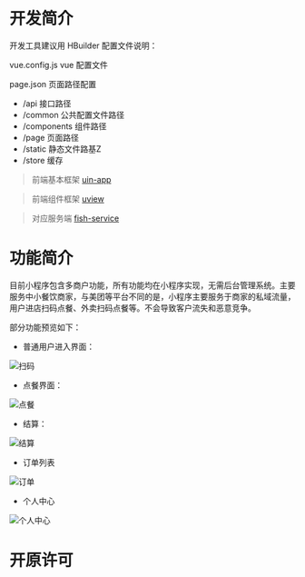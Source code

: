 # 开发简介
开发工具建议用 HBuilder
配置文件说明：


vue.config.js vue 配置文件

page.json 页面路径配置

- /api 接口路径
- /common 公共配置文件路径
- /components 组件路径
- /page 页面路径
- /static 静态文件路基Z
- /store 缓存

> 前端基本框架 [uin-app ](https://uniapp.dcloud.io/)

> 前端组件框架 [uview](https://www.uviewui.com/)

> 对应服务端 [fish-service](https://github.com/imtmn/fish-service)

# 功能简介
目前小程序包含多商户功能，所有功能均在小程序实现，无需后台管理系统。主要服务中小餐饮商家，与美团等平台不同的是，小程序主要服务于商家的私域流量，用户进店扫码点餐、外卖扫码点餐等。不会导致客户流失和恶意竞争。

部分功能预览如下：

- 普通用户进入界面：

![扫码](https://gihuhu.oss-cn-hangzhou.aliyuncs.com/%E7%AE%80%E4%BB%8B.jpg)

- 点餐界面：

![点餐](https://gihuhu.oss-cn-hangzhou.aliyuncs.com/%E4%BB%8B%E7%BB%8D/%E7%82%B9%E9%A4%90.jpg)

- 结算：

![结算](https://gihuhu.oss-cn-hangzhou.aliyuncs.com/%E4%BB%8B%E7%BB%8D/%E7%BB%93%E7%AE%97.jpg)

- 订单列表

![订单](https://gihuhu.oss-cn-hangzhou.aliyuncs.com/%E4%BB%8B%E7%BB%8D/%E8%AE%A2%E5%8D%95.jpg)

- 个人中心

![个人中心](https://gihuhu.oss-cn-hangzhou.aliyuncs.com/%E4%BB%8B%E7%BB%8D/%E4%B8%AA%E4%BA%BA%E4%B8%AD%E5%BF%83.jpg)

# 开原许可

